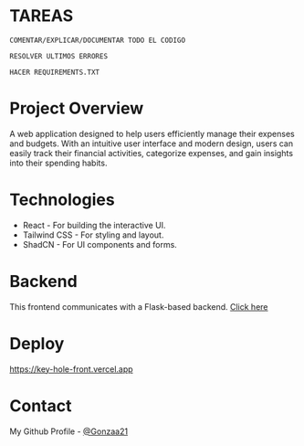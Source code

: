 # TAREAS

`COMENTAR/EXPLICAR/DOCUMENTAR TODO EL CODIGO`

`RESOLVER ULTIMOS ERRORES`

`HACER REQUIREMENTS.TXT`

# Project Overview
A web application designed to help users efficiently manage their expenses and budgets. With an intuitive user interface and modern design, users can easily track their financial activities, categorize expenses, and gain insights into their spending habits.

# Technologies
- React - For building the interactive UI.
- Tailwind CSS - For styling and layout.
- ShadCN - For UI components and forms.

# Backend
This frontend communicates with a Flask-based backend. [Click here](https://github.com/Gonzaa21/KeyHoleBack)

# Deploy
https://key-hole-front.vercel.app

# Contact
My Github Profile - [@Gonzaa21](https://github.com/Gonzaa21)
